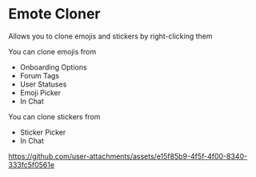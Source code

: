 # Emote Cloner

Allows you to clone emojis and stickers by right-clicking them

You can clone emojis from

-   Onboarding Options
-   Forum Tags
-   User Statuses
-   Emoji Picker
-   In Chat

You can clone stickers from

-   Sticker Picker
-   In Chat

https://github.com/user-attachments/assets/e15f85b9-4f5f-4f00-8340-333fc5f0561e
